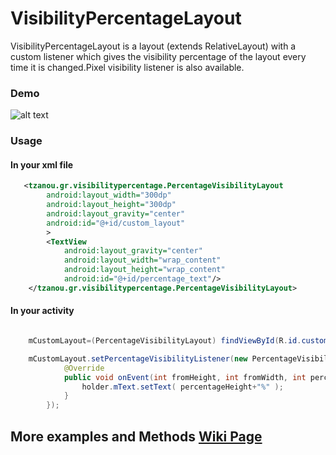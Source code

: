 # VisibilityPercentageLayout

VisibilityPercentageLayout is a layout (extends RelativeLayout) with a custom listener which gives the visibility percentage of the layout every time it is changed.Pixel visibility listener is also available.

### Demo

![alt text](http://i268.photobucket.com/albums/jj26/tzanou/simple_zpsklounw4l.gif )

### Usage



#### In your xml file

```xml
   <tzanou.gr.visibilitypercentage.PercentageVisibilityLayout
        android:layout_width="300dp"
        android:layout_height="300dp"
        android:layout_gravity="center"
        android:id="@+id/custom_layout"
        >
        <TextView
            android:layout_gravity="center"
            android:layout_width="wrap_content"
            android:layout_height="wrap_content"
            android:id="@+id/percentage_text"/>
    </tzanou.gr.visibilitypercentage.PercentageVisibilityLayout>
```
#### In your activity

```java

    mCustomLayout=(PercentageVisibilityLayout) findViewById(R.id.custom_layout);

    mCustomLayout.setPercentageVisibilityListener(new PercentageVisibilityLayout.PercentageVisibilityListener() {
            @Override
            public void onEvent(int fromHeight, int fromWidth, int percentageHeight, int percentageWidth) {
                holder.mText.setText( percentageHeight+"%" );
            }
        });
```

## More examples and Methods [Wiki Page](https://github.com/tzanou/VisibilityPercentageLayout/wiki)


